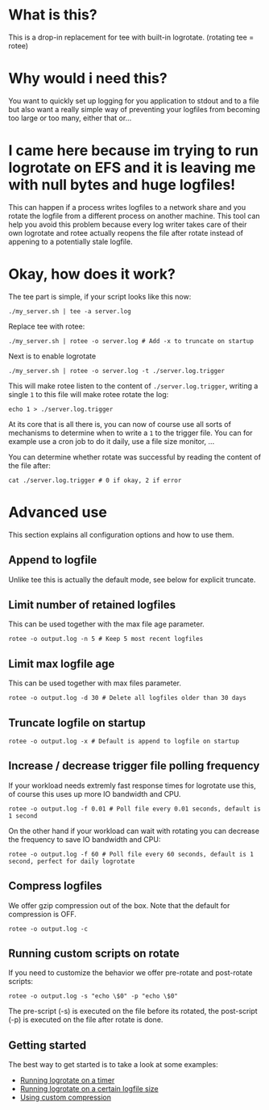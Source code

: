 # What is this?

This is a drop-in replacement for tee with built-in logrotate. (rotating tee = rotee)

# Why would i need this?

You want to quickly set up logging for you application to stdout and to a 
file but also want a really simple way of preventing your logfiles from becoming too large or too many, either that or...

# I came here because im trying to run logrotate on EFS and  it is leaving me with null bytes and huge logfiles!

This can happen if a process writes logfiles to a network share and you rotate the logfile
from a different process on another machine.
This tool can help you avoid this problem because every log writer takes care of their own logrotate and rotee actually reopens the file after rotate instead of appening to a potentially stale logfile.

# Okay, how does it work?

The tee part is simple, if your script looks like this now:

    ./my_server.sh | tee -a server.log

Replace tee with rotee:

    ./my_server.sh | rotee -o server.log # Add -x to truncate on startup

Next is to enable logrotate

    ./my_server.sh | rotee -o server.log -t ./server.log.trigger

This will make rotee listen to the content of `./server.log.trigger`, writing a single `1` to this file will make rotee rotate the log:

    echo 1 > ./server.log.trigger

At its core that is all there is, you can now of course use all sorts of mechanisms to determine when to write a `1` to the trigger file. You can for example use a cron job to do it daily, use a file size monitor, ...

You can determine whether rotate was successful by reading the content of the file after:

    cat ./server.log.trigger # 0 if okay, 2 if error

# Advanced use

This section explains all configuration options and how to use them.

## Append to logfile
Unlike tee this is actually the default mode, see below for explicit truncate.

## Limit number of retained logfiles
This can be used together with the max file age parameter.

    rotee -o output.log -n 5 # Keep 5 most recent logfiles

## Limit max logfile age 
This can be used together with max files parameter.

    rotee -o output.log -d 30 # Delete all logfiles older than 30 days

## Truncate logfile on startup

    rotee -o output.log -x # Default is append to logfile on startup

## Increase / decrease trigger file polling frequency
If your workload needs extremly fast response times for logrotate use this, of course this uses up more IO bandwidth and CPU.

    rotee -o output.log -f 0.01 # Poll file every 0.01 seconds, default is 1 second

On the other hand if your workload can wait with rotating you can decrease the frequency to save IO bandwidth and CPU:

    rotee -o output.log -f 60 # Poll file every 60 seconds, default is 1 second, perfect for daily logrotate

## Compress logfiles
We offer gzip compression out of the box. Note that the default for compression is OFF.

    rotee -o output.log -c

## Running custom scripts on rotate
If you need to customize the behavior we offer pre-rotate and post-rotate scripts:

    rotee -o output.log -s "echo \$0" -p "echo \$0"

The pre-script (-s) is executed on the file before its rotated, the post-script (-p) is executed on the file after rotate is done. 

## Getting started
The best way to get started is to take a look at some examples:

* [Running logrotate on a timer](examples/after_time.sh) 
* [Running logrotate on a certain logfile size](examples/filesize.sh)
* [Using custom compression](examples/custom_compression.sh)

